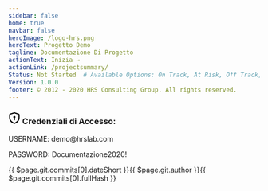 ```yaml
---
sidebar: false
home: true
navbar: false
heroImage: /logo-hrs.png
heroText: Progetto Demo
tagline: Documentazione Di Progetto
actionText: Inizia →
actionLink: /projectsummary/
Status: Not Started  # Available Options: On Track, At Risk, Off Track, Stopped
Version: 1.0.0
footer: © 2012 - 2020 HRS Consulting Group. All rights reserved.
---
```




<ProjectStatus>
</ProjectStatus>

<div class="col-6 mx-auto">
  <div class="Box box-shadow">
    <div class="Box-row bg-gray">
    <h3>
    <svg class="octicon octicon-shield-lock v-align-bottom" xmlns="http://www.w3.org/2000/svg" viewBox="0 0 16 16" width="24" height="24">  <path fill-rule="evenodd" clip-rule="evenodd" d="M8.53336 0.133063C8.18645 0.0220524 7.81355 0.0220518 7.46664 0.133062L2.21664 1.81306C1.49183 2.045 1 2.71878 1 3.4798V6.99985C1 8.5659 1.31923 10.1823 2.3032 11.682C3.28631 13.1805 4.88836 14.4946 7.33508 15.5367C7.75909 15.7173 8.24091 15.7173 8.66493 15.5367C11.1116 14.4946 12.7137 13.1805 13.6968 11.682C14.6808 10.1823 15 8.5659 15 6.99985V3.4798C15 2.71878 14.5082 2.045 13.7834 1.81306L8.53336 0.133063ZM7.92381 1.5617C7.97336 1.54584 8.02664 1.54584 8.07619 1.5617L13.3262 3.2417C13.4297 3.27483 13.5 3.37109 13.5 3.4798V6.99985C13.5 8.35818 13.2253 9.66618 12.4426 10.8592C11.6591 12.0535 10.3216 13.2007 8.07713 14.1567C8.02866 14.1773 7.97134 14.1773 7.92287 14.1567C5.67838 13.2007 4.34094 12.0535 3.55737 10.8592C2.77465 9.66618 2.5 8.35818 2.5 6.99985V3.4798C2.5 3.37109 2.57026 3.27483 2.67381 3.2417L7.92381 1.5617ZM9.5 6.49988C9.5 7.05509 9.19835 7.53985 8.75 7.7992L8.75 10.2499C8.75 10.6641 8.41421 10.9999 8 10.9999C7.58579 10.9999 7.25 10.6641 7.25 10.2499L7.25 7.7992C6.80165 7.53985 6.5 7.05509 6.5 6.49988C6.5 5.67145 7.17157 4.99988 8 4.99988C8.82843 4.99988 9.5 5.67145 9.5 6.49988Z"></path></svg>
      Credenziali di Accesso:
    </h3>
    </div>
    <div class="Box-row bg-gray-light">
      <p class="mb-0 f5">
       USERNAME: <span class="text-mono f6">demo@hrslab.com</span>
      </p>
        <p class="mb-0 f5">
       PASSWORD: <span class="text-mono f6">Documentazione2020!</span>
      </p>
    </div>
  </div>
</div>

<div class="d-flex my-4">
<span class="branch-name mx-auto text-gray-light">{{ $page.git.commits[0].dateShort }}<span>{{ $page.git.author }}</span><span>{{ $page.git.commits[0].fullHash }}</span></span>
</div>
